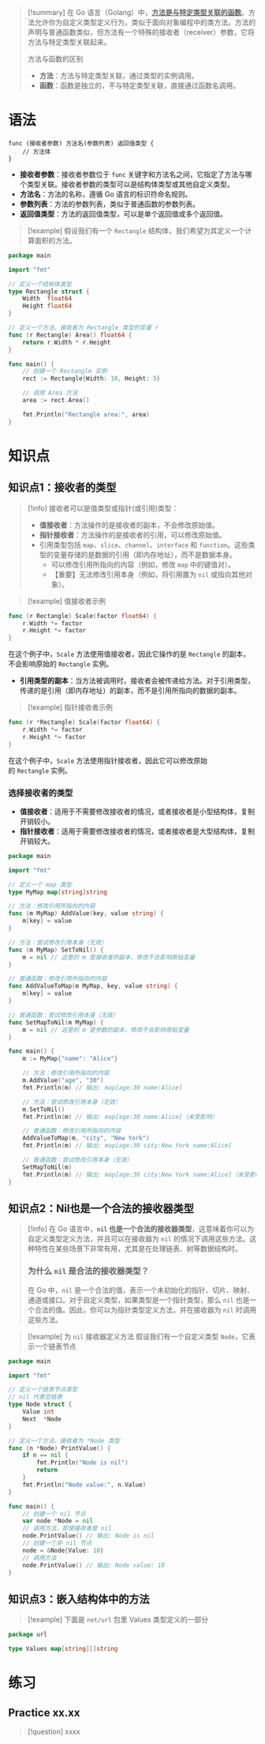 > [!summary] 
> 在 Go 语言（Golang）中，**<u>方法是与特定类型关联的函数</u>**。方法允许你为自定义类型定义行为，类似于面向对象编程中的类方法。方法的声明与普通函数类似，但方法有一个特殊的接收者（receiver）参数，它将方法与特定类型关联起来。
> 
> 方法与函数的区别
> - **方法**：方法与特定类型关联，通过类型的实例调用。
> - **函数**：函数是独立的，不与特定类型关联，直接通过函数名调用。

# 语法
``` 
func (接收者参数) 方法名(参数列表) 返回值类型 {
    // 方法体
}
```
- **接收者参数**：接收者参数位于 `func` 关键字和方法名之间，它指定了方法与哪个类型关联。接收者参数的类型可以是结构体类型或其他自定义类型。
- **方法名**：方法的名称，遵循 Go 语言的标识符命名规则。
- **参数列表**：方法的参数列表，类似于普通函数的参数列表。
- **返回值类型**：方法的返回值类型，可以是单个返回值或多个返回值。
> [!example] 
> 假设我们有一个 `Rectangle` 结构体，我们希望为其定义一个计算面积的方法。 
``` go
package main

import "fmt"

// 定义一个结构体类型
type Rectangle struct {
    Width  float64
    Height float64
}

// 定义一个方法，接收者为 Rectangle 类型的变量 r
func (r Rectangle) Area() float64 {
    return r.Width * r.Height
}

func main() {
    // 创建一个 Rectangle 实例
    rect := Rectangle{Width: 10, Height: 5}

    // 调用 Area 方法
    area := rect.Area()

    fmt.Println("Rectangle area:", area)
}
```
# 知识点
## 知识点1：接收者的类型
> [!info] 
> 接收者可以是值类型或指针(或引用)类型：
> - **值接收者**：方法操作的是接收者的副本，不会修改原始值。
> - **指针接收者**：方法操作的是接收者的引用，可以修改原始值。
> - 引用类型包括 `map`、`slice`、`channel`、`interface` 和 `function`。这些类型的变量存储的是数据的引用（即内存地址），而不是数据本身。
> 	- 可以修改引用所指向的内容（例如，修改 `map` 中的键值对）。
> 	- 【重要】无法修改引用本身（例如，将引用置为 `nil` 或指向其他对象）。

> [!example] 
> 值接收者示例
> 
``` go
func (r Rectangle) Scale(factor float64) {
    r.Width *= factor
    r.Height *= factor
}
```
在这个例子中，`Scale` 方法使用值接收者，因此它操作的是 `Rectangle` 的副本，不会影响原始的 `Rectangle` 实例。
- **引用类型的副本**：当方法被调用时，接收者会被传递给方法。对于引用类型，传递的是引用（即内存地址）的副本，而不是引用所指向的数据的副本。

> [!example] 
> 指针接收者示例 
``` go
func (r *Rectangle) Scale(factor float64) {
    r.Width *= factor
    r.Height *= factor
}
```
在这个例子中，`Scale` 方法使用指针接收者，因此它可以修改原始的 `Rectangle` 实例。

### 选择接收者的类型
- **值接收者**：适用于不需要修改接收者的情况，或者接收者是小型结构体，复制开销较小。
- **指针接收者**：适用于需要修改接收者的情况，或者接收者是大型结构体，复制开销较大。
``` go
package main

import "fmt"

// 定义一个 map 类型
type MyMap map[string]string

// 方法：修改引用所指向的内容
func (m MyMap) AddValue(key, value string) {
    m[key] = value
}

// 方法：尝试修改引用本身（无效）
func (m MyMap) SetToNil() {
    m = nil // 这里的 m 是接收者的副本，修改不会影响原始变量
}

// 普通函数：修改引用所指向的内容
func AddValueToMap(m MyMap, key, value string) {
    m[key] = value
}

// 普通函数：尝试修改引用本身（无效）
func SetMapToNil(m MyMap) {
    m = nil // 这里的 m 是参数的副本，修改不会影响原始变量
}

func main() {
    m := MyMap{"name": "Alice"}

    // 方法：修改引用所指向的内容
    m.AddValue("age", "30")
    fmt.Println(m) // 输出: map[age:30 name:Alice]

    // 方法：尝试修改引用本身（无效）
    m.SetToNil()
    fmt.Println(m) // 输出: map[age:30 name:Alice]（未受影响）

    // 普通函数：修改引用所指向的内容
    AddValueToMap(m, "city", "New York")
    fmt.Println(m) // 输出: map[age:30 city:New York name:Alice]

    // 普通函数：尝试修改引用本身（无效）
    SetMapToNil(m)
    fmt.Println(m) // 输出: map[age:30 city:New York name:Alice]（未受影响）
}
```

## 知识点2：Nil也是一个合法的接收器类型
> [!info] 
> 在 Go 语言中，**`nil` 也是一个合法的接收器类型**，这意味着你可以为自定义类型定义方法，并且可以在接收器为 `nil` 的情况下调用这些方法。这种特性在某些场景下非常有用，尤其是在处理链表、树等数据结构时。
> 
> ### 为什么 `nil` 是合法的接收器类型？
> 在 Go 中，`nil` 是一个合法的值，表示一个未初始化的指针、切片、映射、通道或接口。对于自定义类型，如果类型是一个指针类型，那么 `nil` 也是一个合法的值。因此，你可以为指针类型定义方法，并在接收器为 `nil` 时调用这些方法。

> [!example] 
> 为 `nil` 接收器定义方法
> 假设我们有一个自定义类型 `Node`，它表示一个链表节点
``` go
package main

import "fmt"

// 定义一个链表节点类型
// nil 代表空链表
type Node struct {
    Value int
    Next  *Node
}

// 定义一个方法，接收者为 *Node 类型
func (n *Node) PrintValue() {
    if n == nil {
        fmt.Println("Node is nil")
        return
    }
    fmt.Println("Node value:", n.Value)
}

func main() {
    // 创建一个 nil 节点
    var node *Node = nil
    // 调用方法，即使接收者是 nil
    node.PrintValue() // 输出: Node is nil
    // 创建一个非 nil 节点
    node = &Node{Value: 10}
    // 调用方法
    node.PrintValue() // 输出: Node value: 10
}
```

## 知识点3：嵌入结构体中的方法
> [!example] 
> 下面是 `net/url` 包里 Values 类型定义的一部分
``` go
package url

type Values map[string][]string

```
# 练习
## Practice xx.xx
> [!question] 
> xxxx
> 
``` go

```

